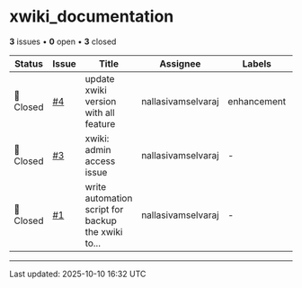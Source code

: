 # xwiki_documentation

**3** issues • **0** open • **3** closed

<table class="github-issue-table">
<thead>
<tr>
<th>Status</th>
<th>Issue</th>
<th>Title</th>
<th>Assignee</th>
<th>Labels</th>
<th>Updated</th>
</tr>
</thead>
<tbody>
<tr><td>🔴 Closed</td><td><a href='./issue-4-update-xwiki-version-with-all-feature.md'>#4</a></td><td>update xwiki version with all feature</td><td>nallasivamselvaraj</td><td>enhancement</td><td>2025-03-13</td></tr>
<tr><td>🔴 Closed</td><td><a href='./issue-3-xwiki-admin-access-issue.md'>#3</a></td><td>xwiki: admin access issue</td><td>nallasivamselvaraj</td><td>-</td><td>2025-01-12</td></tr>
<tr><td>🔴 Closed</td><td><a href='./issue-1-write-automation-script-for-backup-the-xwiki-to-gi.md'>#1</a></td><td>write automation script for backup the xwiki to...</td><td>nallasivamselvaraj</td><td>-</td><td>2024-09-28</td></tr>
</tbody>
</table>

---

Last updated: 2025-10-10 16:32 UTC